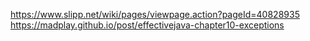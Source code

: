 https://www.slipp.net/wiki/pages/viewpage.action?pageId=40828935
https://madplay.github.io/post/effectivejava-chapter10-exceptions
